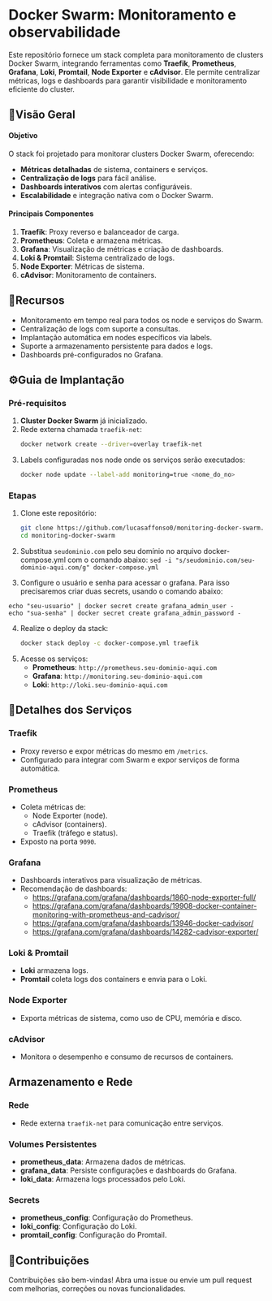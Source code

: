 # **Docker Swarm: Monitoramento e observabilidade**

Este repositório fornece um stack completa para monitoramento de clusters Docker Swarm, integrando ferramentas como **Traefik**, **Prometheus**, **Grafana**, **Loki**, **Promtail**, **Node Exporter** e **cAdvisor**. Ele permite centralizar métricas, logs e dashboards para garantir visibilidade e monitoramento eficiente do cluster.

## 🚀**Visão Geral**

#### **Objetivo**
O stack foi projetado para monitorar clusters Docker Swarm, oferecendo:
- **Métricas detalhadas** de sistema, containers e serviços.
- **Centralização de logs** para fácil análise.
- **Dashboards interativos** com alertas configuráveis.
- **Escalabilidade** e integração nativa com o Docker Swarm.

#### **Principais Componentes**
1. **Traefik**: Proxy reverso e balanceador de carga.
2. **Prometheus**: Coleta e armazena métricas.
3. **Grafana**: Visualização de métricas e criação de dashboards.
4. **Loki & Promtail**: Sistema centralizado de logs.
5. **Node Exporter**: Métricas de sistema.
6. **cAdvisor**: Monitoramento de containers.

## 🌟**Recursos**

- Monitoramento em tempo real para todos os node e serviços do Swarm.
- Centralização de logs com suporte a consultas.
- Implantação automática em nodes específicos via labels.
- Suporte a armazenamento persistente para dados e logs.
- Dashboards pré-configurados no Grafana.

## ⚙️**Guia de Implantação**

### **Pré-requisitos**
1. **Cluster Docker Swarm** já inicializado.
2. Rede externa chamada `traefik-net`:
   ```bash
   docker network create --driver=overlay traefik-net
   ```
3. Labels configuradas nos node onde os serviços serão executados:
   ```bash
   docker node update --label-add monitoring=true <nome_do_no>
   ```

### **Etapas**

1. Clone este repositório:
   ```bash
   git clone https://github.com/lucasaffonso0/monitoring-docker-swarm.git
   cd monitoring-docker-swarm
   ```
2. Substitua `seudominio.com` pelo seu domínio no arquivo docker-compose.yml com o comando abaixo:
```sed -i "s/seudominio.com/seu-dominio-aqui.com/g" docker-compose.yml```

3. Configure o usuário e senha para acessar o grafana. Para isso precisaremos criar duas secrets, usando o comando abaixo:
```
echo "seu-usuario" | docker secret create grafana_admin_user -
echo "sua-senha" | docker secret create grafana_admin_password -
```
4. Realize o deploy da stack:
   ```bash
   docker stack deploy -c docker-compose.yml traefik
   ```
5. Acesse os serviços:
   - **Prometheus**: `http://prometheus.seu-dominio-aqui.com`
   - **Grafana**: `http://monitoring.seu-dominio-aqui.com`
   - **Loki**: `http://loki.seu-dominio-aqui.com`

## 📂**Detalhes dos Serviços**

### **Traefik**
- Proxy reverso e expor métricas do mesmo em `/metrics`.
- Configurado para integrar com Swarm e expor serviços de forma automática.

### **Prometheus**
- Coleta métricas de:
  - Node Exporter (node).
  - cAdvisor (containers).
  - Traefik (tráfego e status).
- Exposto na porta `9090`.

### **Grafana**
- Dashboards interativos para visualização de métricas.
- Recomendação de dashboards:
    - https://grafana.com/grafana/dashboards/1860-node-exporter-full/
    - https://grafana.com/grafana/dashboards/19908-docker-container-monitoring-with-prometheus-and-cadvisor/
    - https://grafana.com/grafana/dashboards/13946-docker-cadvisor/
    - https://grafana.com/grafana/dashboards/14282-cadvisor-exporter/

### **Loki & Promtail**
- **Loki** armazena logs.
- **Promtail** coleta logs dos containers e envia para o Loki.

### **Node Exporter**
- Exporta métricas de sistema, como uso de CPU, memória e disco.

### **cAdvisor**
- Monitora o desempenho e consumo de recursos de containers.

## **Armazenamento e Rede**

### **Rede**
- Rede externa `traefik-net` para comunicação entre serviços.

### **Volumes Persistentes**
- **prometheus_data**: Armazena dados de métricas.
- **grafana_data**: Persiste configurações e dashboards do Grafana.
- **loki_data**: Armazena logs processados pelo Loki.

### **Secrets**
- **prometheus_config**: Configuração do Prometheus.
- **loki_config**: Configuração do Loki.
- **promtail_config**: Configuração do Promtail.

## 🤝**Contribuições**

Contribuições são bem-vindas! Abra uma issue ou envie um pull request com melhorias, correções ou novas funcionalidades.